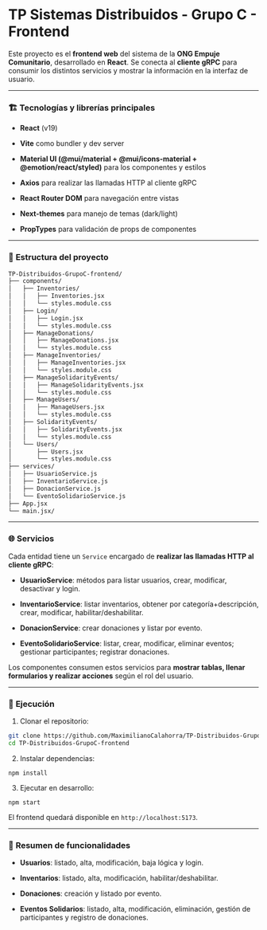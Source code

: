 # TP Sistemas Distribuidos - Grupo C - Frontend

Este proyecto es el **frontend web** del sistema de la **ONG Empuje Comunitario**, desarrollado en **React**.
Se conecta al **cliente gRPC** para consumir los distintos servicios y mostrar la información en la interfaz de usuario.

---

### 🏗️ **Tecnologías y librerías principales**

- **React** (v19)

- **Vite** como bundler y dev server

- **Material UI (@mui/material + @mui/icons-material + @emotion/react/styled)** para los componentes y estilos

- **Axios** para realizar las llamadas HTTP al cliente gRPC

- **React Router DOM** para navegación entre vistas

- **Next-themes** para manejo de temas (dark/light)

- **PropTypes** para validación de props de componentes

---

### 📂 **Estructura del proyecto**

```bash
TP-Distribuidos-GrupoC-frontend/
├── components/
│   ├── Inventories/
│   │   ├── Inventories.jsx
│   │   └── styles.module.css
│   ├── Login/
│   │   ├── Login.jsx
│   │   └── styles.module.css
│   ├── ManageDonations/
│   │   ├── ManageDonations.jsx
│   │   └── styles.module.css
│   ├── ManageInventories/
│   │   ├── ManageInventories.jsx
│   │   └── styles.module.css
│   ├── ManageSolidarityEvents/
│   │   ├── ManageSolidarityEvents.jsx
│   │   └── styles.module.css
│   ├── ManageUsers/
│   │   ├── ManageUsers.jsx
│   │   └── styles.module.css
│   ├── SolidarityEvents/
│   │   ├── SolidarityEvents.jsx
│   │   └── styles.module.css
│   └── Users/
│       ├── Users.jsx
│       └── styles.module.css
├── services/
│   ├── UsuarioService.js
│   ├── InventarioService.js
│   ├── DonacionService.js
│   └── EventoSolidarioService.js
├── App.jsx
└── main.jsx/
```

---

### 🌐 **Servicios**

Cada entidad tiene un ```Service``` encargado de **realizar las llamadas HTTP al cliente gRPC**:

- **UsuarioService**: métodos para listar usuarios, crear, modificar, desactivar y login.

- **InventarioService**: listar inventarios, obtener por categoría+descripción, crear, modificar, habilitar/deshabilitar.

- **DonacionService**: crear donaciones y listar por evento.

- **EventoSolidarioService**: listar, crear, modificar, eliminar eventos; gestionar participantes; registrar donaciones.

Los componentes consumen estos servicios para **mostrar tablas, llenar formularios y realizar acciones** según el rol del usuario.

---

### 🚀 **Ejecución**

1. Clonar el repositorio:

```bash
git clone https://github.com/MaximilianoCalahorra/TP-Distribuidos-GrupoC-frontend
cd TP-Distribuidos-GrupoC-frontend
```

2. Instalar dependencias:

```bash:
npm install
```

3. Ejecutar en desarrollo:

```bash:
npm start
```

El frontend quedará disponible en ```http://localhost:5173```.

---

### 📌 **Resumen de funcionalidades**

- **Usuarios**: listado, alta, modificación, baja lógica y login.

- **Inventarios**: listado, alta, modificación, habilitar/deshabilitar.

- **Donaciones**: creación y listado por evento.

- **Eventos Solidarios**: listado, alta, modificación, eliminación, gestión de participantes y registro de donaciones.